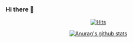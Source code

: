 ### Hi there 👋

<div align=center>
	
 [![Hits](https://hits.seeyoufarm.com/api/count/incr/badge.svg?url=https%3A%2F%2Fgithub.com%2FRyokanMaster&count_bg=%23989C91&title_bg=%23F7EED3&icon=nintendoswitch.svg&icon_color=%23E9456C&title=Hits&edge_flat=false)](https://hits.seeyoufarm.com)
	
[![Anurag's github stats](https://github-readme-stats.vercel.app/api?username=RyokanMaster&show_icons=true&theme=gruvbox)](https://github.com/anuraghazra/github-readme-stats)
  </div>
